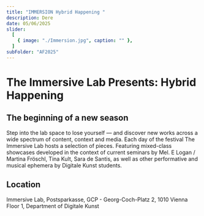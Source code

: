 ```yaml
---
title: "IMMERSION Hybrid Happening "
description: Dere
date: 05/06/2025
slider:
  [
    { image: "./Immersion.jpg", caption: "" },
  ]
subFolder: "AF2025"
---
```


# The Immersive Lab Presents: Hybrid Happening 
## The beginning of a new season

Step into the lab space to lose yourself — and discover new works across a wide spectrum of content, context and media. Each day of the festival The Immersive Lab hosts a selection of pieces.
Featuring mixed-class showcases developed in the context of current seminars by Mel. E Logan / Martina Fröschl, Tina Kult, Sara de Santis, as well as other performative and musical ephemera by Digitale Kunst students.

## Location

Immersive Lab, Postsparkasse, GCP - Georg-Coch-Platz 2, 1010 Vienna
Floor 1, Department of Digitale Kunst 



